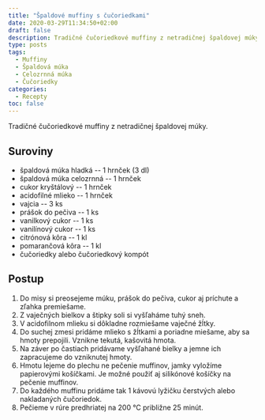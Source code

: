 ```yaml
---
title: "Špaldové muffiny s čučoriedkami"
date: 2020-03-29T11:34:50+02:00
draft: false
description: Tradičné čučoriedkové muffiny z netradičnej špaldovej múky.
type: posts
tags:
  - Muffiny
  - Špaldová múka
  - Celozrnná múka
  - Čučoriedky
categories:
  - Recepty
toc: false
---
```


Tradičné čučoriedkové muffiny z netradičnej špaldovej múky.

## Suroviny

- špaldová múka hladká -- 1 hrnček (3 dl)
- špaldová múka celozrnná -- 1 hrnček
- cukor kryštálový -- 1 hrnček
- acidofilné mlieko -- 1 hrnček
- vajcia -- 3 ks
- prášok do pečiva -- 1 ks
- vanilkový cukor -- 1 ks
- vanilínový cukor -- 1 ks
- citrónová kôra -- 1 kl
- pomarančová kôra -- 1 kl
- čučoriedky alebo čučoriedkový kompót

## Postup

1. Do misy si preosejeme múku, prášok do pečiva, cukor aj príchute a zľahka premiešame.
2. Z vaječných bielkov a štipky soli si vyšľaháme tuhý sneh.
3. V acidofilnom mlieku si dôkladne rozmiešame vaječné žĺtky.
4. Do suchej zmesi pridáme mlieko s žĺtkami a poriadne miešame, aby sa hmoty prepojili. Vznikne tekutá, kašovitá hmota.
5. Na záver po častiach pridávame vyšľahané bielky a jemne ich zapracujeme do vzniknutej hmoty.
6. Hmotu lejeme do plechu ne pečenie muffinov, jamky vyložíme papierovými košíčkami. Je možné použiť aj silikónové košíčky na pečenie muffinov.
7. Do každého muffinu pridáme tak 1 kávovú lyžičku čerstvých alebo nakladaných čučoriedok.
8. Pečieme v rúre predhriatej na 200 °C približne 25 minút.
